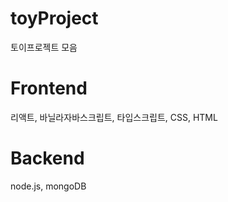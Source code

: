 # toyProject 

토이프로젝트 모음


Frontend
=======
리액트, 바닐라자바스크립트, 타입스크립트, CSS, HTML 

Backend
=======
node.js, mongoDB
